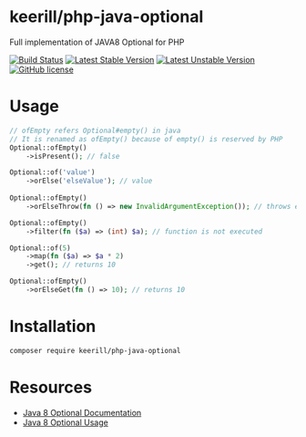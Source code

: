 # keerill/php-java-optional

Full implementation of JAVA8 Optional for PHP

[![Build Status](https://travis-ci.org/serhatozdal/php-java-optional.svg?branch=master)](https://travis-ci.org/serhatozdal/php-java-optional)
[![Latest Stable Version](https://poser.pugx.org/serhatozdal/php-java-optional/v/stable)](https://packagist.org/packages/serhatozdal/php-java-optional)
[![Latest Unstable Version](https://poser.pugx.org/serhatozdal/php-java-optional/v/unstable)](https://packagist.org/packages/serhatozdal/php-java-optional)
[![GitHub license](https://img.shields.io/github/license/serhatozdal/php-java-optional.svg)](https://github.com/serhatozdal/php-java-optional/blob/master/LICENSE)

Usage
=======
```php
// ofEmpty refers Optional#empty() in java
// It is renamed as ofEmpty() because of empty() is reserved by PHP 
Optional::ofEmpty()
    ->isPresent(); // false

Optional::of('value')
    ->orElse('elseValue'); // value
 
Optional::ofEmpty()
    ->orElseThrow(fn () => new InvalidArgumentException()); // throws exception

Optional::ofEmpty()
    ->filter(fn ($a) => (int) $a); // function is not executed

Optional::of(5)
    ->map(fn ($a) => $a * 2)
    ->get(); // returns 10

Optional::ofEmpty()
    ->orElseGet(fn () => 10); // returns 10
```

Installation
=======

```bash
composer require keerill/php-java-optional
```

Resources
=======

* [Java 8 Optional Documentation](https://docs.oracle.com/javase/8/docs/api/java/util/Optional.html)
* [Java 8 Optional Usage](http://www.oracle.com/technetwork/articles/java/java8-optional-2175753.html)
